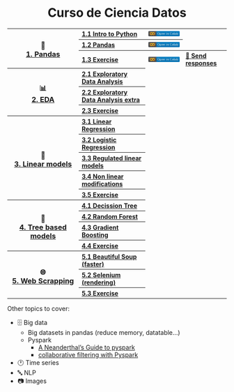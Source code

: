 <h1 align="center">Curso de Ciencia Datos</h1>


<table>
  
  <!----------------------------------- 🐼 1. Pandas ----------------------------------->
  <tr>
    <th rowspan="3" width="150"><h3>🐼</br><a href="/1.%20Python%20y%20Pandas">1. Pandas</a></h3></th>
    <th align="left"><a href="/1.%20Python%20y%20Pandas/1.1%20Python.ipynb">1.1 Intro to Python</b></a></th>
    <th align="left"><a href="https://colab.research.google.com/github/CenticMurcia/curso-ciencia-datos/blob/master/1.%20Python%20y%20Pandas/1.1%20Python.ipynb"><img src="img/colab.svg"/></a></th>
  </tr>
  <tr>
    <th align="left"><a href="/1.%20Python%20y%20Pandas/1.2%20Pandas.ipynb">1.2 Pandas</a></th>
    <th align="left"><a href="https://colab.research.google.com/github/CenticMurcia/curso-ciencia-datos/blob/master/1.%20Python%20y%20Pandas/1.2%20Pandas.ipynb"><img src="img/colab.svg"/></a></th>
  </tr>
  <tr>
    <th align="left"><a href="/1.%20Python%20y%20Pandas/1.3%20Pandas%20exercise.ipynb">1.3 Exercise</a></th>
    <th align="left"><a href="https://colab.research.google.com/github/CenticMurcia/curso-ciencia-datos/blob/master/1.%20Python%20y%20Pandas/1.3%20Pandas%20exercise.ipynb"><img src="img/colab.svg"/></a></th>
    <th align="left"><a href="https://forms.gle/NivU7hQfvsxysTwz6">📝 Send responses</a> </th>
  </tr>
  
  <!----------------------------------- 📊 2. EDA ----------------------------------->
  <tr>
    <th rowspan="3" width="150"><h3>📊</br><a href="/2.%20EDA">2. EDA</a></h3></th>
    <th align="left"><a href="/2.%20EDA/#">2.1 Exploratory Data Analysis</a></th>
  </tr>
  <tr>
    <th align="left"><a href="/2.%20EDA/#">2.2 Exploratory Data Analysis extra</a></th>
  </tr>
  <tr>
    <th align="left"><a href="/2.%20EDA/#">2.3 Exercise</a></th>
  </tr>
  
  <!----------------------------------- 📏 3. Linear models ----------------------------------->
  <tr>
    <th rowspan="5" width="150"><h3>📏</br><a href="/3.%20Linear%20models">3. Linear models</a></h3></th>
    <th align="left"><a href="3.%20Linear%20models">3.1 Linear Regression</b></a></th>
  </tr>
  <tr>
    <th align="left"><a href="3.%20Linear%20models">3.2 Logistic Regression</b></a></th>
  </tr>
    <tr>
    <th align="left"><a href="3.%20Linear%20models">3.3 Regulated linear models</b></a></th>
  </tr>
    <tr>
    <th align="left"><a href="3.%20Linear%20models">3.4 Non linear modifications</b></a></th>
  </tr>
  <tr>
    <th align="left"><a href="/1.%20Python%20y%20Pandas/1.3%20Pandas%20exercise.ipynb">3.5 Exercise</a></th>
  </tr>
  
  <!----------------------------------- 🌳 4. Tree based models ----------------------------------->
  <tr>
    <th rowspan="4" width="150"><h3>🌳</br><a href="#">4. Tree based models</a></h3></th>
    <th align="left"><a href="#">4.1 Decission Tree</b></a></th>
  </tr>
  <tr>
    <th align="left"><a href="#">4.2 Random Forest</b></a></th>
  </tr>
    <tr>
    <th align="left"><a href="#">4.3 Gradient Boosting</b></a></th>
  </tr>
  <tr>
    <th align="left"><a href="#">4.4 Exercise</b></a></th>
  </tr>

  <!-----------------------------------  🌐 5. Web scrapping ----------------------------------->
  <tr>
    <th rowspan="3" width="150"><h3>🌐</br><a href="#">5. Web Scrapping</a></h3></th>
    <th align="left"><a href="/5.%20Web%20scrapping/5.1%20Beautiful%20Soup.ipynb">5.1 Beautiful Soup (faster)</b></a></th>
  </tr>
  <tr>
    <th align="left"><a href="#">5.2 Selenium (rendering)</b></a></th>
  </tr>
  <tr>
    <th align="left"><a href="#">5.3 Exercise</b></a></th>
  </tr>
  
</table>

Other topics to cover:
- 🗄️ Big data
  - Big datasets in pandas (reduce memory, datatable...)
  - Pyspark
    - [A Neanderthal’s Guide to pyspark](https://towardsdatascience.com/a-neanderthals-guide-to-apache-spark-in-python-9ef1f156d427)
    - [collaborative filtering with Pyspark](https://www.kaggle.com/vchulski/tutorial-collaborative-filtering-with-pyspark)
- 🕐 Time series
- 🔤 NLP
- 📷 Images

